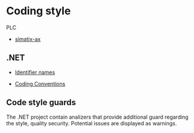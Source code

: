 # Coding style

PLC

- [simatix-ax](https://console.simatic-ax.siemens.io/docs/st-styleguide/)
## .NET
- [Identifier names](https://learn.microsoft.com/en-us/dotnet/csharp/fundamentals/coding-style/identifier-names)

- [Coding Conventions](https://learn.microsoft.com/en-us/dotnet/csharp/fundamentals/coding-style/coding-conventions)

## Code style guards

The .NET project contain analizers that provide additional guard regarding the style, quality security. Potential issues are displayed as warnings.

